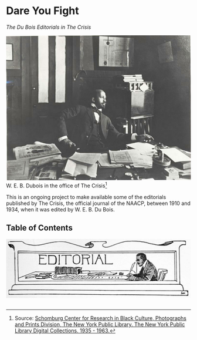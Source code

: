 # Dare You Fight
*The Du Bois Editorials in The Crisis*

![](Images/nypl.digitalcollections.510d47dc-8fb3-a3d9-e040-e00a18064a99.001.w.jpg)
W. E. B. Dubois in the office of The Crisis[^deskcredit]

[^deskcredit]:  Source: [Schomburg Center for Research in Black Culture, Photographs and Prints Division, The New York Public Library.  The New York Public Library Digital Collections. 1935 - 1963.](https://digitalcollections.nypl.org/items/510d47dc-8fb3-a3d9-e040-e00a18064a99)


This is an ongoing project to make available some of the editorials published by The Crisis, the official journal of the NAACP, between 1910 and 1934, when it was edited by W. E. B. Du Bois.

## Table of Contents
![](Images/cartoon_desk.png)

```{tableofcontents}
```
